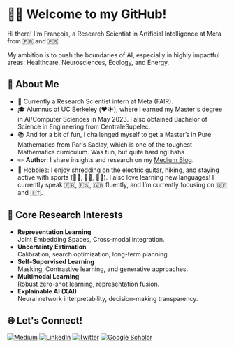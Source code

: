 # 👋🏻 Welcome to my GitHub!

Hi there! I'm François, a Research Scientist in Artificial Intelligence at Meta from 🇫🇷 and 🇪🇸

My ambition is to push the boundaries of AI, especially in highly impactful areas: Healthcare, Neurosciences, Ecology, and Energy.

## 🚀 About Me

- 🏢 Currently a Research Scientist intern at Meta (FAIR).
- 🎓 Alumnus of UC Berkeley (❤️☀️), where I earned my Master's degree in AI/Computer Sciences in May 2023. I also obtained Bachelor of Science in Engineering from CentraleSupelec.
- 📚 And for a bit of fun, I challenged myself to get a Master’s in Pure Mathematics from Paris Saclay, which is one of the toughest Mathematics curriculum. Was fun, but quite hard ngl haha
- ✏️ **Author**: I share insights and research on my [Medium Blog](https://medium.com/@francoisporcher).
- 🎸 Hobbies: I enjoy shredding on the electric guitar, hiking, and staying active with sports (🏋️‍♂️, 🏃‍♂️, 🏊‍♂️). I also love learning new languages! I currently speak 🇫🇷, 🇪🇸, 🇬🇧 fluently, and I’m currently focusing on 🇩🇪 and 🇮🇹.

## 🔭 Core Research Interests

- **Representation Learning**  
  Joint Embedding Spaces, Cross-modal integration.
- **Uncertainty Estimation**  
  Calibration, search optimization, long-term planning.
- **Self-Supervised Learning**  
  Masking, Contrastive learning, and generative approaches.
- **Multimodal Learning**  
  Robust zero-shot learning, representation fusion.
- **Explainable AI (XAI)**  
  Neural network interpretability, decision-making transparency.


## 🌐 Let's Connect!
[![Medium](https://img.shields.io/badge/Medium-12100E?style=for-the-badge&logo=medium&logoColor=white)](https://medium.com/@francoisporcher)
[![LinkedIn](https://img.shields.io/badge/linkedin-0A66C2?style=for-the-badge&logo=linkedin&logoColor=white)](https://www.linkedin.com/in/fporcher/)
[![Twitter](https://img.shields.io/badge/Twitter-1DA1F2?style=for-the-badge&logo=twitter&logoColor=white)](https://twitter.com/foporcher)
[![Google Scholar](https://img.shields.io/badge/Google_Scholar-4285F4?style=for-the-badge&logo=google-scholar&logoColor=white)](https://scholar.google.com/citations?user=LgHZ8hUAAAAJ&hl=en)






